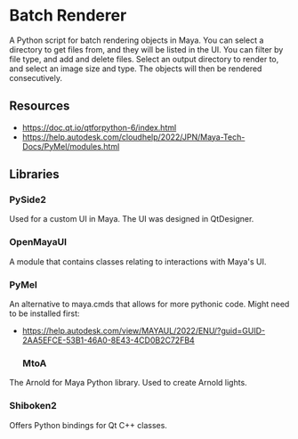 # Batch Renderer
A Python script for batch rendering objects in Maya.
You can select a directory to get files from, and they will be listed in the UI.
You can filter by file type, and add and delete files.
Select an output directory to render to, and select an image size and type.
The objects will then be rendered consecutively.

## Resources
- https://doc.qt.io/qtforpython-6/index.html
- https://help.autodesk.com/cloudhelp/2022/JPN/Maya-Tech-Docs/PyMel/modules.html

## Libraries
  ### PySide2
Used for a custom UI in Maya.
The UI was designed in QtDesigner.

  ### OpenMayaUI
A module that contains classes relating to interactions with Maya's UI.

  ### PyMel
An alternative to maya.cmds that allows for more pythonic code.
Might need to be installed first:
- https://help.autodesk.com/view/MAYAUL/2022/ENU/?guid=GUID-2AA5EFCE-53B1-46A0-8E43-4CD0B2C72FB4


  ### MtoA
The Arnold for Maya Python library.
Used to create Arnold lights.

  ### Shiboken2
Offers Python bindings for Qt C++ classes.
